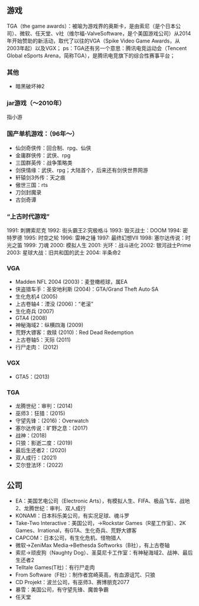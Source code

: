 ## 游戏
TGA（the game awards）：被喻为游戏界的奥斯卡，是由索尼（是个日本公司）、微软、任天堂、v社（维尔福-ValveSoftware，是个美国游戏公司）从2014年开始赞助的新活动，取代了以往的VGA（Spike Video Game Awards，从2003年起）以及VGX；
ps：TGA还有另一个意思：腾讯电竞运动会（Tencent Global eSports Arena，简称TGA），是腾讯电竞旗下的综合性赛事平台；

### 其他
- 暗黑破坏神2

### jar游戏（～2010年）
指小游

### 国产单机游戏：（96年～）
- 仙剑奇侠传：回合制、rpg、仙侠
- 金庸群侠传：武侠、rpg
- 三国群英传：战争策略类
- 剑侠情缘：武侠、rpg；大陆首个，后来还有剑侠世界网游
- 轩辕剑3外传：天之痕
- 傲世三国：rts
- 刀剑封魔录
- 古剑奇谭

### “上古时代游戏”
1991: 刺猬索尼克
1992: 街头霸王2:究极格斗
1993: 毁灭战士：DOOM
1994: 密特罗德
1995: 时空之轮
1996: 雷神之锤
1997: 最终幻想Ⅶ
1998: 塞尔达传说：时光之笛
1999: 刀魂
2000: 模拟人生
2001: 光环：战斗进化
2002: 银河战士Prime
2003: 星球大战：旧共和国的武士
2004: 半条命2

### VGA
- Madden NFL 2004 (2003)：麦登橄榄球，属EA
- 侠盗猎车手：圣安地利斯 (2004)：GTA/Grand Theft Auto·SA
- 生化危机4 (2005)
- 上古卷轴4：湮没 (2006)：“老滚”
- 生化奇兵 (2007)
- GTA4 (2008)
- 神秘海域2：纵横四海 (2009)
- 荒野大镖客：救赎 (2010)：Red Dead Redemption
- 上古卷轴5：天际 (2011)
- 行尸走肉： (2012)

### VGX
- GTA5：(2013)

### TGA
- 龙腾世纪：审判：(2014)
- 巫师3：狂猎：(2015)
- 守望先锋：(2016)：Overwatch
- 塞尔达传说：旷野之息：(2017)
- 战神：(2018)
- 只狼：影逝二度：(2019)
- 最后生还者2：(2020)
- 双人成行：(2021)
- 艾尔登法环：(2022)

## 公司
- EA：美国艺电公司（Electronic Arts），有模拟人生、FIFA、极品飞车、战地2、龙腾世纪：审判、双人成行
- KONAMI：日本科乐美公司，有实况足球、魂斗罗
- Take-Two Interactive：美国公司，->Rockstar Games（R星工作室）、2K Games、Irrational，有GTA、生化奇兵、荒野大镖客
- CAPCOM：日本公司，有生化危机、怪物猎人
- 微软->ZeniMax Media->Bethesda Softworks（B社），有上古卷轴
- 索尼->顽皮狗（Naughty Dog）、圣莫尼卡工作室：有神秘海域2、战神、最后生还者2
- Telltale Games(T社)：有行尸走肉
- From Software（F社）：制作者宫崎英高，有血源诅咒、只狼
- CD Projekt：波兰公司，有巫师3、赛博朋克2077
- 暴雪：美国公司，有守望先锋、魔兽争霸
- 任天堂